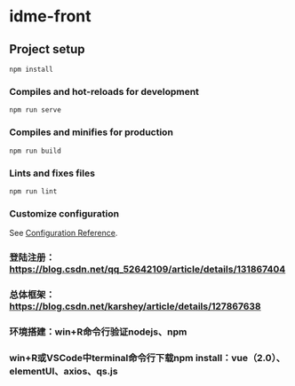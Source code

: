 # idme-front

## Project setup
```
npm install
```

### Compiles and hot-reloads for development
```
npm run serve
```

### Compiles and minifies for production
```
npm run build
```

### Lints and fixes files
```
npm run lint
```

### Customize configuration
See [Configuration Reference](https://cli.vuejs.org/config/).

### 登陆注册：https://blog.csdn.net/qq_52642109/article/details/131867404
### 总体框架：https://blog.csdn.net/karshey/article/details/127867638
### 环境搭建：win+R命令行验证nodejs、npm
### win+R或VSCode中terminal命令行下载npm install：vue（2.0）、elementUI、axios、qs.js